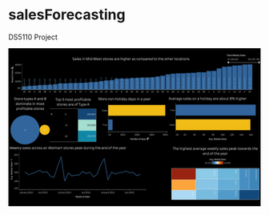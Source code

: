 # salesForecasting
DS5110 Project

![alt text](https://github.com/shuchita28/salesForecasting/blob/main/Tableau1.jpg?raw=True)
